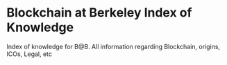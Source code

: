 # Blockchain at Berkeley Index of Knowledge

Index of knowledge for B@B. All information regarding Blockchain, origins, ICOs, Legal, etc

